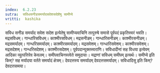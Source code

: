 ```yaml
---
index:  6.2.23
sutra:  सविधसनीडसमर्यादसवेशसदेशेषु सामीप्ये
vritti:  kashika 
---
```


सविध सनीड समर्याद सवेश सदेश इत्येतेषु सामीप्यवाचिनि तत्पुरुषे समासे पूर्वपदं प्रकृतिस्वरं भवति। मद्रसविधम्। गान्धारिसविधम्। काश्मीरसविधम्। मद्रसनीडम्। गान्धारिसनीडम्। काश्मीरसनीडम्। मद्रसमर्यादम्। गान्धरिसमर्यादम्। काश्मीरसमर्यादम्। मद्रसवेशम्। गान्धारिसवेशम्। काश्मीरसवेशम्। मद्रसदेशम्। गान्धरिसदेशम्। काश्मीरसदेशम्। पूर्वपदान्युक्तस्वराणि। सविधादीनां सह विधया इत्येवम् आदिका व्युत्पत्तिरेव केवलम्। समीपवाचिनस्त्वेते समुदायाः। मद्राणां सविधम् समीपम् इत्यर्थः। समीप्ये इति किम्? सह मर्यादया वर्तते समर्यादं क्षेत्रम्। देवदत्तस्य समर्यादम् देवदत्तसमर्यादम्। सविधादिसु इति किम्? देवदत्तसमया।

